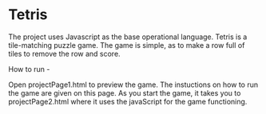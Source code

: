 # Tetris

The project uses Javascript as the base operational language. 
Tetris is a tile-matching puzzle game. The game is simple, as to make a row full of tiles to remove the row and score.

How to run - 

Open projectPage1.html to preview the game. 
The instuctions on how to run the game are given on this page.
As you start the game, it takes you to projectPage2.html where it uses the javaScript for the game functioning.
